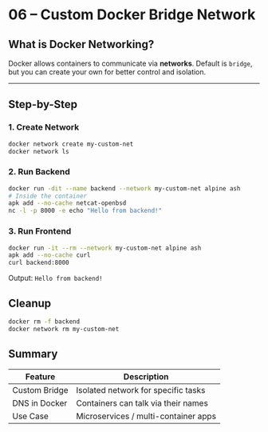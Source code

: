# 06 – Custom Docker Bridge Network

##  What is Docker Networking?

Docker allows containers to communicate via **networks**. Default is `bridge`, but you can create your own for better control and isolation.

---

##  Step-by-Step

### 1. Create Network

```bash
docker network create my-custom-net
docker network ls
````



### 2. Run Backend

```bash
docker run -dit --name backend --network my-custom-net alpine ash
# Inside the container
apk add --no-cache netcat-openbsd
nc -l -p 8000 -e echo "Hello from backend!"
```



### 3. Run Frontend

```bash
docker run -it --rm --network my-custom-net alpine ash
apk add --no-cache curl
curl backend:8000
```

 Output: `Hello from backend!`



##  Cleanup

```bash
docker rm -f backend
docker network rm my-custom-net
```



##  Summary

| Feature       | Description                          |
| ------------- | ------------------------------------ |
| Custom Bridge | Isolated network for specific tasks  |
| DNS in Docker | Containers can talk via their names  |
| Use Case      | Microservices / multi-container apps |


